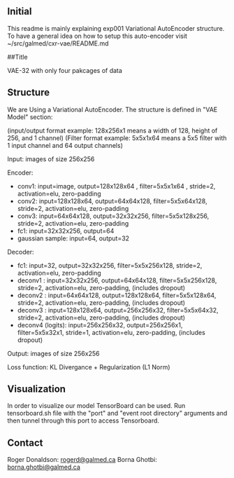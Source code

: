 ## Initial 

This readme is mainly explaining exp001 Variational AutoEncoder structure.
To have a general idea on how to setup this auto-encoder visit ~/src/galmed/cxr-vae/README.md


##Title

VAE-32 with only four pakcages of data
## Structure

We are Using a Variational AutoEncoder.
The structure is defined in "VAE Model" section:

(input/output format example: 128x256x1 means a width of 128, height of 256, and 1 channel)
(Filter format example: 5x5x1x64 means a 5x5 filter with 1 input channel and 64 output channels)

Input: images of size 256x256 

Encoder:
- conv1: input=image, output=128x128x64 , filter=5x5x1x64 , stride=2, activation=elu, zero-padding
- conv2: input=128x128x64, output=64x64x128, filter=5x5x64x128, stride=2, activation=elu, zero-padding
- conv3: input=64x64x128, output=32x32x256, filter=5x5x128x256, stride=2, activation=elu, zero-padding
- fc1: input=32x32x256, output=64
- gaussian sample: input=64, output=32

Decoder:
- fc1: input=32, output=32x32x256, filter=5x5x256x128, stride=2, activation=elu, zero-padding
- deconv1 : input=32x32x256, output=64x64x128, filter=5x5x256x128, stride=2, activation=elu, zero-padding, (includes dropout)
- deconv2 : input=64x64x128, output=128x128x64, filter=5x5x128x64, stride=2, activation=elu, zero-padding, (includes dropout)
- deconv3 : input=128x128x64, output=256x256x32, filter=5x5x64x32, stride=2, activation=elu, zero-padding, (includes dropout)
- deconv4 (logits): input=256x256x32, output=256x256x1, filter=5x5x32x1, stride=1, activation=elu, zero-padding, (includes dropout)

Output: images of size 256x256 

Loss function: KL Divergance + Regularization (L1 Norm)


## Visualization

In order to visualize our model TensorBoard can be used. 
Run tensorboard.sh file with the "port" and "event root directory" arguments and then tunnel through this port to access Tensorboard. 

## Contact

Roger Donaldson: rogerd@galmed.ca
Borna Ghotbi: borna.ghotbi@galmed.ca




